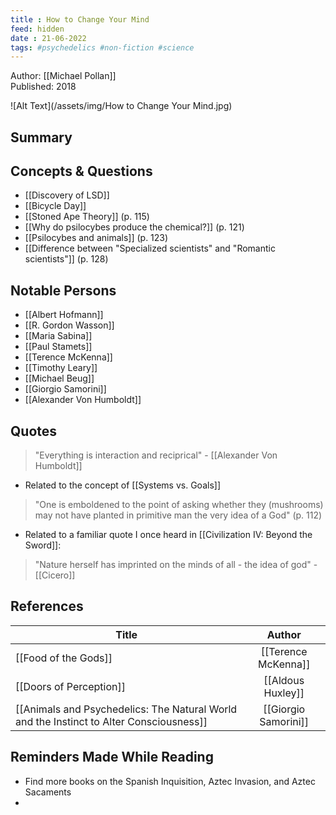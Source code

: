 ```yaml
---
title : How to Change Your Mind
feed: hidden
date : 21-06-2022
tags: #psychedelics #non-fiction #science
---
```


Author: [[Michael Pollan]]    
Published: 2018

![Alt Text](/assets/img/How to Change Your Mind.jpg)

## Summary

## Concepts & Questions
- [[Discovery of LSD]]
- [[Bicycle Day]]
- [[Stoned Ape Theory]] (p. 115)
- [[Why do psilocybes produce the chemical?]] (p. 121)
- [[Psilocybes and animals]] (p. 123)
- [[Difference between "Specialized scientists" and "Romantic scientists"]] (p. 128)


## Notable Persons
- [[Albert Hofmann]]
- [[R. Gordon Wasson]]
- [[Maria Sabina]]
- [[Paul Stamets]]
- [[Terence McKenna]]
- [[Timothy Leary]]
- [[Michael Beug]]
- [[Giorgio Samorini]]
- [[Alexander Von Humboldt]]

## Quotes
> "Everything is interaction and reciprical" - [[Alexander Von Humboldt]]

- Related to the concept of [[Systems vs. Goals]]

> "One is emboldened to the point of asking whether they (mushrooms) may not have planted in primitive man the very idea of a God" (p. 112)

- Related to a familiar quote I once heard in [[Civilization IV: Beyond the Sword]]:

> "Nature herself has imprinted on the minds of all - the idea of god" - [[Cicero]]





## References


| Title         | Author        |
| ------------- |:-------------:|
| [[Food of the Gods]]     | [[Terence McKenna]] |
| [[Doors of Perception]]      | [[Aldous Huxley]]     |
| [[Animals and Psychedelics: The Natural World and the Instinct to Alter Consciousness]] | [[Giorgio Samorini]] |

## Reminders Made While Reading
- Find more books on the Spanish Inquisition, Aztec Invasion, and Aztec Sacaments
- 
